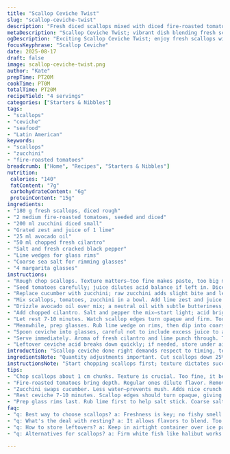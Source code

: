 ```yaml
---
title: "Scallop Ceviche Twist"
slug: "scallop-ceviche-twist"
description: "Fresh diced scallops mixed with diced fire-roasted tomatoes and zucchini for a twist. Lime zest and juice provide brightness, balanced by avocado oil and fresh cilantro. Salt-crusted glass rims add sharp citrus contrast. No eggs, nuts, gluten, dairy, or lactose. Serve in margarita glasses for that festive vibe. Resting time allows flavors to meld without over-marinating. Quick, visual cues for texture critical. Simple, clean, stripped of fluff."
metaDescription: "Scallop Ceviche Twist; vibrant dish blending fresh scallops, fire-roasted tomatoes, and zucchini; tangy lime lifts flavors; refreshing and bold."
ogDescription: "Exciting Scallop Ceviche Twist; enjoy fresh scallops with smoky tomatoes and crunchy zucchini; lime zest punches flavor."
focusKeyphrase: "Scallop Ceviche"
date: 2025-08-17
draft: false
image: scallop-ceviche-twist.png
author: "Kate"
prepTime: PT20M
cookTime: PT0M
totalTime: PT20M
recipeYield: "4 servings"
categories: ["Starters & Nibbles"]
tags:
- "scallops"
- "ceviche"
- "seafood"
- "Latin American"
keywords:
- "scallops"
- "zucchini"
- "fire-roasted tomatoes"
breadcrumb: ["Home", "Recipes", "Starters & Nibbles"]
nutrition: 
 calories: "140"
 fatContent: "7g"
 carbohydrateContent: "6g"
 proteinContent: "15g"
ingredients:
- "180 g fresh scallops, diced rough"
- "2 medium fire-roasted tomatoes, seeded and diced"
- "200 ml zucchini diced small"
- "Grated zest and juice of 1 lime"
- "25 ml avocado oil"
- "50 ml chopped fresh cilantro"
- "Salt and fresh cracked black pepper"
- "Lime wedges for glass rims"
- "Coarse sea salt for rimming glasses"
- "4 margarita glasses"
instructions:
- "Rough chop scallops. Texture matters—too fine makes paste, too big means uneven 'cooking' in acid."
- "Seed tomatoes carefully; juice dilutes acid balance if left in. Dice to uniform small cubes."
- "Replace cucumber with zucchini; raw zucchini adds slight bite and less water so ceviche stays bright."
- "Mix scallops, tomatoes, zucchini in a bowl. Add lime zest and juice immediately to 'cook' the scallops with acid."
- "Drizzle avocado oil over mix; a neutral oil with subtle butteriness, replaces olive oil’s stronger flavor and avoids bitterness."
- "Add chopped cilantro. Salt and pepper the mix—start light; acid brightens saltiness quickly."
- "Let rest 7-10 minutes. Watch scallop edges turn opaque and firm. Too long mushy, too short raw and flat."
- "Meanwhile, prep glasses. Rub lime wedge on rims, then dip into coarse salt spread on a plate. Salt clings better with lime oils active."
- "Spoon ceviche into glasses, careful not to include excess juice to avoid sogginess."
- "Serve immediately. Aroma of fresh cilantro and lime punch through. Texture contrast between firm scallops and crisp zucchini noticeable."
- "Leftover ceviche acid breaks down quickly; if needed, store under airtight container on top of ice pack to avoid soggy scallops."
introduction: "Scallop ceviche done right demands respect to timing, texture, and acidity. Not just throwing ingredients into acid and hoping. Scallops must be diced just so—not mush, not chunky. Acid cooks surface proteins fast. Too long? Rubber siding. Too short? Raw mush. Fire-roasted tomatoes add necessary smoky depth replacing regular raw—keeps it vibrant but adds umami. Zucchini swaps cucumber because it holds shape better—avoid watery mix that dilutes sharp citrus. Lime zest plus juice layers flavor dynamic. Avocado oil lends creaminess without overbearing olive oil bitterness. Salt on glass rims isn’t for show. Citrus oil and salt together punch nose and first sip. Resting time crucial. Peaks at precisely opaque scallop edges and freshness in veggies. Play with it—don’t just watch clock."
ingredientsNote: "Quantity adjustments important. Cut scallops down 25% to keep every bite firm and manageable when diced. Fire-roasted tomatoes chosen for their smoky aroma—buy canned or roast fresh; skin and seeds removed to avoid bitterness and extra liquid. Zucchini swapped in avoids soggy texture common with cucumber and controls water release. Avocado oil preferred to olive oil due to milder taste and higher smoke point, handling warm kitchen better. Cilantro fresh and finely chopped gives herbal contrast; stems add bitter notes, so strip leaves clean. Salt application on glass rims tightens citrus impact; coarse sea salt works best, avoids clumping. Lime wedges serve dual purpose: glass preparation and bonus zest squeeze. Use freshest scallops available; any sign of fishy odor means skip. If scallops unavailable, firm white fish like halibut or mahi-mahi possible but texture and timing differ—watch carefully."
instructionsNote: "Start chopping scallops first; texture dictates success. Overmincing equals glue-like ceviche; keep pieces about 1 cm chunks. Remove tomato seeds fully to stop watery puddle forming—pulp can water down acid's punch. Mixing order? Always acid with seafood immediately so proteins coagulate evenly—not banging in acid 10 minutes later after all else. Rest time—opt for 7-10 minutes, no more. Visual cue: scallop edges turn from translucent to opaque with slight firmness. If you smell ammonia, stop; scallops gone bad. Prepping rims last—lime oils activate salt adhesion. Avoid soaking glasses or wet rims; dehydrate with towel if needed before salting. Serve fast—ceviche continues to 'cook' and may become rubbery if left out. Leftover? Keep refrigerated, but texture deteriorates within hours. Always taste final seasoning; acid tempers salt but over-salting hard to fix after. Balance acid, salt, and oil to taste, not just following measurement blindly."
tips:
- "Chop scallops about 1 cm chunks. Texture is crucial. Too fine, it becomes mush. Too large means uneven cooking. Visual cues matter."
- "Fire-roasted tomatoes bring depth. Regular ones dilute flavor. Remove seeds; they add unnecessary liquid. Uniform dice size—necessary for even mixing."
- "Zucchini swaps cucumber. Less water—prevents mush. Adds nice crunch. Cut into small pieces for proper blending and vibrant look. Preserve texture."
- "Rest ceviche 7-10 minutes. Scallop edges should turn opaque, giving firmness. Too long, mushy texture; too short, raw. Timing is key."
- "Prep glass rims last. Rub lime first to help salt stick. Coarse salt gives desired saltiness; avoids clumping. Make sure rims are dry."
faq:
- "q: Best way to choose scallops? a: Freshness is key; no fishy smell. Look for translucent, firm texture. Bad scallops go limp, shiny."
- "q: What's the deal with resting? a: It allows flavors to blend. Too much time can lead to mush, timing is essential. Stay vigilant."
- "q: How to store leftovers? a: Keep in airtight container over ice pack. Changes happen quickly; texture falls apart. Better fresh."
- "q: Alternatives for scallops? a: Firm white fish like halibut works in a pinch. Watch cooking times and textures; adjust as needed."

---
```

